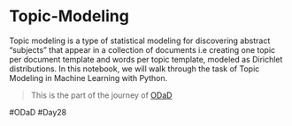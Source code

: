# Topic-Modeling

Topic modeling is a type of statistical modeling for discovering abstract “subjects” that appear in a collection of documents i.e creating one topic per document template and words per topic template, modeled as Dirichlet distributions. In this notebook, we will walk through the task of Topic Modeling in Machine Learning with Python.

> This is the part of the journey of [ODaD](https://github.com/Zinwaiyan274/One-DS-a-day)

#ODaD
#Day28


